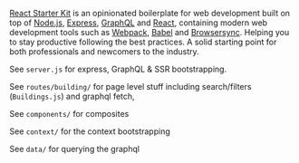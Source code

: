 
[React Starter Kit](https://www.reactstarterkit.com) is an opinionated boilerplate for web
development built on top of [Node.js](https://nodejs.org/),
[Express](http://expressjs.com/), [GraphQL](http://graphql.org/) and
[React](https://facebook.github.io/react/), containing modern web development
tools such as [Webpack](http://webpack.github.io/), [Babel](http://babeljs.io/)
and [Browsersync](http://www.browsersync.io/). Helping you to stay productive
following the best practices. A solid starting point for both professionals
and newcomers to the industry.

See `server.js` for express, GraphQL & SSR bootstrapping.

See `routes/building/` for page level stuff including search/filters (`Buildings.js`) and graphql fetch,

See `components/` for composites

See `context/` for the context bootstrapping

See `data/` for querying the graphql 
